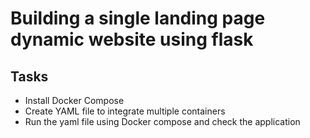 
# Building a single landing page dynamic website using flask

## Tasks 

- Install Docker Compose
- Create YAML file to integrate multiple containers
- Run the yaml file using Docker compose and check the application













